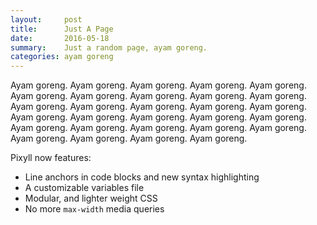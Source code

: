 ```yaml
---
layout:     post
title:      Just A Page
date:       2016-05-18
summary:    Just a random page, ayam goreng.
categories: ayam goreng
---
```


Ayam goreng. Ayam goreng. Ayam goreng. Ayam goreng. Ayam goreng. Ayam goreng. Ayam goreng. Ayam goreng. Ayam goreng. Ayam goreng. Ayam goreng. Ayam goreng. Ayam goreng. Ayam goreng. Ayam goreng. Ayam goreng. Ayam goreng. Ayam goreng. Ayam goreng. Ayam goreng. Ayam goreng. Ayam goreng. Ayam goreng. Ayam goreng. Ayam goreng. Ayam goreng. Ayam goreng. Ayam goreng. Ayam goreng.

Pixyll now features:

* Line anchors in code blocks and new syntax highlighting
* A customizable variables file
* Modular, and lighter weight CSS
* No more `max-width` media queries
